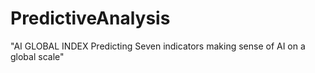 # PredictiveAnalysis
"AI GLOBAL INDEX Predicting Seven indicators making sense of AI on a global scale"

